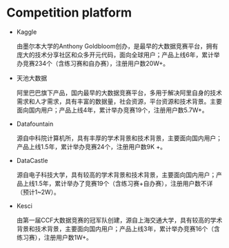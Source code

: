 # Competition platform

- Kaggle

    由墨尔本大学的Anthony Goldbloom创办，是最早的大数据竞赛平台，拥有庞大的技术分享社区和众多开元代码，面向全球用户；产品上线6年，累计举办竞赛234个（含练习赛和自办赛），注册用户数20W+。

- 天池大数据

    阿里巴巴旗下产品，国内最早的大数据竞赛平台，多用于解决阿里自身的技术需求和人才需求，具有丰富的数据量，社会资源，平台资源和技术背景。主要面向国内用户；产品上线4年，累计举办竞赛19个，注册用户数5.7W+。

- Datafountain

    源自中科院计算机所，具有丰厚的学术背景和技术背景，主要面向国内用户；产品上线1.5年，累计举办竞赛24个，注册用户数9K +。

- DataCastle

    源自电子科技大学，具有较高的学术背景和技术背景，主要面向国内用户；产品上线1.5年，累计举办了竞赛19个（含练习赛+自办赛），注册用户数不详（预计1~2W）。

- Kesci

    由第一届CCF大数据竞赛的冠军队创建，源自上海交通大学，具有较高的学术背景和技术背景，主要面向国内用户；产品上线3年，累计举办竞赛16个（含练习赛），注册用户数1W+。
